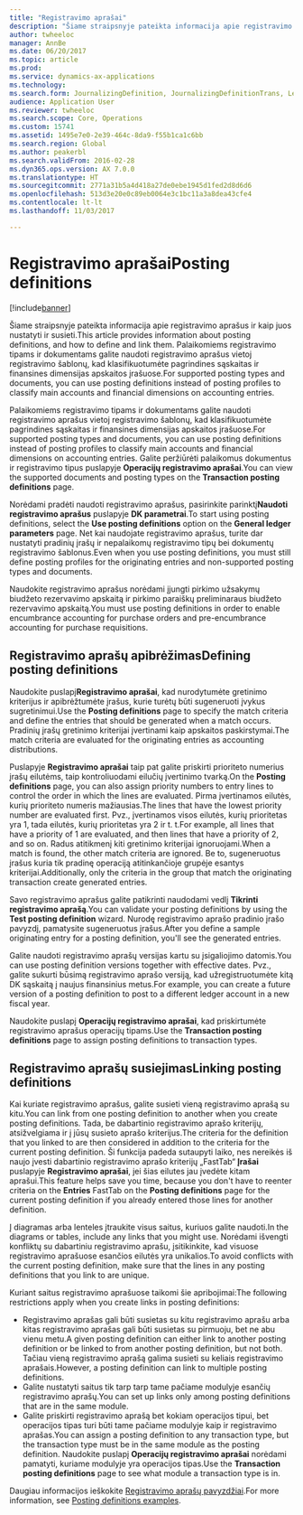 ```yaml
---
title: "Registravimo aprašai"
description: "Šiame straipsnyje pateikta informacija apie registravimo aprašus ir kaip juos nustatyti ir susieti. Palaikomiems registravimo tipams ir dokumentams galite naudoti registravimo aprašus vietoj registravimo šablonų, kad klasifikuotumėte pagrindines sąskaitas ir finansines dimensijas apskaitos įrašuose."
author: twheeloc
manager: AnnBe
ms.date: 06/20/2017
ms.topic: article
ms.prod: 
ms.service: dynamics-ax-applications
ms.technology: 
ms.search.form: JournalizingDefinition, JournalizingDefinitionTrans, LedgerParameters
audience: Application User
ms.reviewer: twheeloc
ms.search.scope: Core, Operations
ms.custom: 15741
ms.assetid: 1495e7e0-2e39-464c-8da9-f55b1ca1c6bb
ms.search.region: Global
ms.author: peakerbl
ms.search.validFrom: 2016-02-28
ms.dyn365.ops.version: AX 7.0.0
ms.translationtype: HT
ms.sourcegitcommit: 2771a31b5a4d418a27de0ebe1945d1fed2d8d6d6
ms.openlocfilehash: 513d3e20e0c89eb0064e3c1bc11a3a8dea43cfe4
ms.contentlocale: lt-lt
ms.lasthandoff: 11/03/2017

---
```


# <a name="posting-definitions"></a><span data-ttu-id="8af7c-104">Registravimo aprašai</span><span class="sxs-lookup"><span data-stu-id="8af7c-104">Posting definitions</span></span>

[!include[banner](../includes/banner.md)]


<span data-ttu-id="8af7c-105">Šiame straipsnyje pateikta informacija apie registravimo aprašus ir kaip juos nustatyti ir susieti.</span><span class="sxs-lookup"><span data-stu-id="8af7c-105">This article provides information about posting definitions, and how to define and link them.</span></span> <span data-ttu-id="8af7c-106">Palaikomiems registravimo tipams ir dokumentams galite naudoti registravimo aprašus vietoj registravimo šablonų, kad klasifikuotumėte pagrindines sąskaitas ir finansines dimensijas apskaitos įrašuose.</span><span class="sxs-lookup"><span data-stu-id="8af7c-106">For supported posting types and documents, you can use posting definitions instead of posting profiles to classify main accounts and financial dimensions on accounting entries.</span></span>

<span data-ttu-id="8af7c-107">Palaikomiems registravimo tipams ir dokumentams galite naudoti registravimo aprašus vietoj registravimo šablonų, kad klasifikuotumėte pagrindines sąskaitas ir finansines dimensijas apskaitos įrašuose.</span><span class="sxs-lookup"><span data-stu-id="8af7c-107">For supported posting types and documents, you can use posting definitions instead of posting profiles to classify main accounts and financial dimensions on accounting entries.</span></span> <span data-ttu-id="8af7c-108">Galite peržiūrėti palaikomus dokumentus ir registravimo tipus puslapyje **Operacijų registravimo aprašai**.</span><span class="sxs-lookup"><span data-stu-id="8af7c-108">You can view the supported documents and posting types on the **Transaction posting definitions** page.</span></span> 

<span data-ttu-id="8af7c-109">Norėdami pradėti naudoti registravimo aprašus, pasirinkite parinktį**Naudoti registravimo aprašus** puslapyje **DK parametrai**.</span><span class="sxs-lookup"><span data-stu-id="8af7c-109">To start using posting definitions, select the **Use posting definitions** option on the **General ledger parameters** page.</span></span> <span data-ttu-id="8af7c-110">Net kai naudojate registravimo aprašus, turite dar nustatyti pradinių įrašų ir nepalaikomų registravimo tipų bei dokumentų registravimo šablonus.</span><span class="sxs-lookup"><span data-stu-id="8af7c-110">Even when you use posting definitions, you must still define posting profiles for the originating entries and non-supported posting types and documents.</span></span> 

<span data-ttu-id="8af7c-111">Naudokite registravimo aprašus norėdami įjungti pirkimo užsakymų biudžeto rezervavimo apskaitą ir pirkimo paraiškų preliminaraus biudžeto rezervavimo apskaitą.</span><span class="sxs-lookup"><span data-stu-id="8af7c-111">You must use posting definitions in order to enable encumbrance accounting for purchase orders and pre-encumbrance accounting for purchase requisitions.</span></span>

## <a name="defining-posting-definitions"></a><span data-ttu-id="8af7c-112">Registravimo aprašų apibrėžimas</span><span class="sxs-lookup"><span data-stu-id="8af7c-112">Defining posting definitions</span></span>
<span data-ttu-id="8af7c-113">Naudokite puslapį**Registravimo aprašai**, kad nurodytumėte gretinimo kriterijus ir apibrėžtumėte įrašus, kurie turėtų būti sugeneruoti įvykus sugretinimui.</span><span class="sxs-lookup"><span data-stu-id="8af7c-113">Use the **Posting definitions** page to specify the match criteria and define the entries that should be generated when a match occurs.</span></span> <span data-ttu-id="8af7c-114">Pradinių įrašų gretinimo kriterijai įvertinami kaip apskaitos paskirstymai.</span><span class="sxs-lookup"><span data-stu-id="8af7c-114">The match criteria are evaluated for the originating entries as accounting distributions.</span></span> 

<span data-ttu-id="8af7c-115">Puslapyje **Registravimo aprašai** taip pat galite priskirti prioriteto numerius įrašų eilutėms, taip kontroliuodami eilučių įvertinimo tvarką.</span><span class="sxs-lookup"><span data-stu-id="8af7c-115">On the **Posting definitions** page, you can also assign priority numbers to entry lines to control the order in which the lines are evaluated.</span></span> <span data-ttu-id="8af7c-116">Pirma įvertinamos eilutės, kurių prioriteto numeris mažiausias.</span><span class="sxs-lookup"><span data-stu-id="8af7c-116">The lines that have the lowest priority number are evaluated first.</span></span> <span data-ttu-id="8af7c-117">Pvz., įvertinamos visos eilutės, kurių prioritetas yra 1, tada eilutės, kurių prioritetas yra 2 ir t. t.</span><span class="sxs-lookup"><span data-stu-id="8af7c-117">For example, all lines that have a priority of 1 are evaluated, and then lines that have a priority of 2, and so on.</span></span> <span data-ttu-id="8af7c-118">Radus atitikmenį kiti gretinimo kriterijai ignoruojami.</span><span class="sxs-lookup"><span data-stu-id="8af7c-118">When a match is found, the other match criteria are ignored.</span></span> <span data-ttu-id="8af7c-119">Be to, sugeneruotus įrašus kuria tik pradinę operaciją atitinkančioje grupėje esantys kriterijai.</span><span class="sxs-lookup"><span data-stu-id="8af7c-119">Additionally, only the criteria in the group that match the originating transaction create generated entries.</span></span> 

<span data-ttu-id="8af7c-120">Savo registravimo aprašus galite patikrinti naudodami vedlį **Tikrinti registravimo aprašą**.</span><span class="sxs-lookup"><span data-stu-id="8af7c-120">You can validate your posting definitions by using the **Test posting definition** wizard.</span></span> <span data-ttu-id="8af7c-121">Nurodę registravimo aprašo pradinio įrašo pavyzdį, pamatysite sugeneruotus įrašus.</span><span class="sxs-lookup"><span data-stu-id="8af7c-121">After you define a sample originating entry for a posting definition, you'll see the generated entries.</span></span> 

<span data-ttu-id="8af7c-122">Galite naudoti registravimo aprašų versijas kartu su įsigaliojimo datomis.</span><span class="sxs-lookup"><span data-stu-id="8af7c-122">You can use posting definition versions together with effective dates.</span></span> <span data-ttu-id="8af7c-123">Pvz., galite sukurti būsimą registravimo aprašo versiją, kad užregistruotumėte kitą DK sąskaitą į naujus finansinius metus.</span><span class="sxs-lookup"><span data-stu-id="8af7c-123">For example, you can create a future version of a posting definition to post to a different ledger account in a new fiscal year.</span></span> 

<span data-ttu-id="8af7c-124">Naudokite puslapį **Operacijų registravimo aprašai**, kad priskirtumėte registravimo aprašus operacijų tipams.</span><span class="sxs-lookup"><span data-stu-id="8af7c-124">Use the **Transaction posting definitions** page to assign posting definitions to transaction types.</span></span>

## <a name="linking-posting-definitions"></a><span data-ttu-id="8af7c-125">Registravimo aprašų susiejimas</span><span class="sxs-lookup"><span data-stu-id="8af7c-125">Linking posting definitions</span></span>
<span data-ttu-id="8af7c-126">Kai kuriate registravimo aprašus, galite susieti vieną registravimo aprašą su kitu.</span><span class="sxs-lookup"><span data-stu-id="8af7c-126">You can link from one posting definition to another when you create posting definitions.</span></span> <span data-ttu-id="8af7c-127">Tada, be dabartinio registravimo aprašo kriterijų, atsižvelgiama ir į jūsų susieto aprašo kriterijus.</span><span class="sxs-lookup"><span data-stu-id="8af7c-127">The criteria for the definition that you linked to are then considered in addition to the criteria for the current posting definition.</span></span> <span data-ttu-id="8af7c-128">Ši funkcija padeda sutaupyti laiko, nes nereikės iš naujo įvesti dabartinio registravimo aprašo kriterijų „FastTab“ **Įrašai** puslapyje **Registravimo aprašai**, jei šias eilutes jau įvedėte kitam aprašui.</span><span class="sxs-lookup"><span data-stu-id="8af7c-128">This feature helps save you time, because you don't have to reenter criteria on the **Entries** FastTab on the **Posting definitions** page for the current posting definition if you already entered those lines for another definition.</span></span> 

<span data-ttu-id="8af7c-129">Į diagramas arba lenteles įtraukite visus saitus, kuriuos galite naudoti.</span><span class="sxs-lookup"><span data-stu-id="8af7c-129">In the diagrams or tables, include any links that you might use.</span></span> <span data-ttu-id="8af7c-130">Norėdami išvengti konfliktų su dabartiniu registravimo aprašu, įsitikinkite, kad visuose registravimo aprašuose esančios eilutės yra unikalios.</span><span class="sxs-lookup"><span data-stu-id="8af7c-130">To avoid conflicts with the current posting definition, make sure that the lines in any posting definitions that you link to are unique.</span></span> 

<span data-ttu-id="8af7c-131">Kuriant saitus registravimo aprašuose taikomi šie apribojimai:</span><span class="sxs-lookup"><span data-stu-id="8af7c-131">The following restrictions apply when you create links in posting definitions:</span></span>

-   <span data-ttu-id="8af7c-132">Registravimo aprašas gali būti susietas su kitu registravimo aprašu arba kitas registravimo aprašas gali būti susietas su pirmuoju, bet ne abu vienu metu.</span><span class="sxs-lookup"><span data-stu-id="8af7c-132">A given posting definition can either link to another posting definition or be linked to from another posting definition, but not both.</span></span> <span data-ttu-id="8af7c-133">Tačiau vieną registravimo aprašą galima susieti su keliais registravimo aprašais.</span><span class="sxs-lookup"><span data-stu-id="8af7c-133">However, a posting definition can link to multiple posting definitions.</span></span>
-   <span data-ttu-id="8af7c-134">Galite nustatyti saitus tik tarp tarp tame pačiame modulyje esančių registravimo aprašų.</span><span class="sxs-lookup"><span data-stu-id="8af7c-134">You can set up links only among posting definitions that are in the same module.</span></span>
-   <span data-ttu-id="8af7c-135">Galite priskirti registravimo aprašą bet kokiam operacijos tipui, bet operacijos tipas turi būti tame pačiame modulyje kaip ir registravimo aprašas.</span><span class="sxs-lookup"><span data-stu-id="8af7c-135">You can assign a posting definition to any transaction type, but the transaction type must be in the same module as the posting definition.</span></span> <span data-ttu-id="8af7c-136">Naudokite puslapį **Operacijų registravimo aprašai** norėdami pamatyti, kuriame modulyje yra operacijos tipas.</span><span class="sxs-lookup"><span data-stu-id="8af7c-136">Use the **Transaction posting definitions** page to see what module a transaction type is in.</span></span>


<span data-ttu-id="8af7c-137">Daugiau informacijos ieškokite [Registravimo aprašų pavyzdžiai](example-posting-definitions.md).</span><span class="sxs-lookup"><span data-stu-id="8af7c-137">For more information, see [Posting definitions examples](example-posting-definitions.md).</span></span> 



